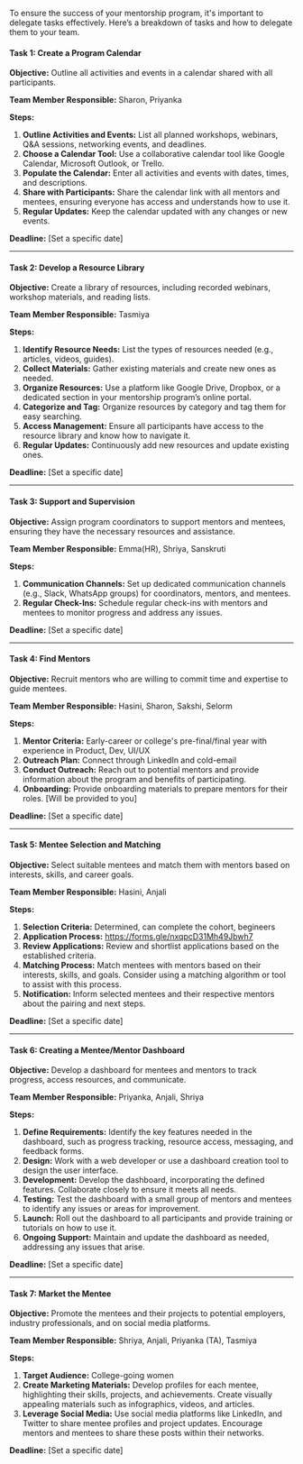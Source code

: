 
To ensure the success of your mentorship program, it's important to delegate tasks effectively. Here’s a breakdown of tasks and how to delegate them to your team.

#### Task 1: Create a Program Calendar

**Objective:** Outline all activities and events in a calendar shared with all participants.

**Team Member Responsible:** Sharon, Priyanka

**Steps:**

1. **Outline Activities and Events:** List all planned workshops, webinars, Q&A sessions, networking events, and deadlines.
2. **Choose a Calendar Tool:** Use a collaborative calendar tool like Google Calendar, Microsoft Outlook, or Trello.
3. **Populate the Calendar:** Enter all activities and events with dates, times, and descriptions.
4. **Share with Participants:** Share the calendar link with all mentors and mentees, ensuring everyone has access and understands how to use it.
5. **Regular Updates:** Keep the calendar updated with any changes or new events.

**Deadline:** [Set a specific date]

---

#### Task 2: Develop a Resource Library

**Objective:** Create a library of resources, including recorded webinars, workshop materials, and reading lists.

**Team Member Responsible:** Tasmiya

**Steps:**

1. **Identify Resource Needs:** List the types of resources needed (e.g., articles, videos, guides).
2. **Collect Materials:** Gather existing materials and create new ones as needed.
3. **Organize Resources:** Use a platform like Google Drive, Dropbox, or a dedicated section in your mentorship program’s online portal.
4. **Categorize and Tag:** Organize resources by category and tag them for easy searching.
5. **Access Management:** Ensure all participants have access to the resource library and know how to navigate it.
6. **Regular Updates:** Continuously add new resources and update existing ones.

**Deadline:** [Set a specific date]

---

#### Task 3: Support and Supervision

**Objective:** Assign program coordinators to support mentors and mentees, ensuring they have the necessary resources and assistance.

**Team Member Responsible:** Emma(HR), Shriya, Sanskruti 

**Steps:**
1. **Communication Channels:** Set up dedicated communication channels (e.g., Slack, WhatsApp groups) for coordinators, mentors, and mentees.
2. **Regular Check-Ins:** Schedule regular check-ins with mentors and mentees to monitor progress and address any issues.

**Deadline:** [Set a specific date]

---

#### Task 4: Find Mentors

**Objective:** Recruit mentors who are willing to commit time and expertise to guide mentees.

**Team Member Responsible:** Hasini, Sharon, Sakshi, Selorm

**Steps:**

1. **Mentor Criteria:** Early-career or college's pre-final/final year with experience in Product, Dev, UI/UX
2. **Outreach Plan:** Connect through LinkedIn and cold-email
3. **Conduct Outreach:** Reach out to potential mentors and provide information about the program and benefits of participating.
4. **Onboarding:** Provide onboarding materials to prepare mentors for their roles. [Will be provided to you]

**Deadline:** [Set a specific date]

---

#### Task 5: Mentee Selection and Matching

**Objective:** Select suitable mentees and match them with mentors based on interests, skills, and career goals.

**Team Member Responsible:** Hasini, Anjali

**Steps:**

1. **Selection Criteria:** Determined, can complete the cohort, begineers
2. **Application Process:** https://forms.gle/nxqpcD31Mh49Jbwh7
3. **Review Applications:** Review and shortlist applications based on the established criteria.
5. **Matching Process:** Match mentees with mentors based on their interests, skills, and goals. Consider using a matching algorithm or tool to assist with this process.
6. **Notification:** Inform selected mentees and their respective mentors about the pairing and next steps.

**Deadline:** [Set a specific date]

---

#### Task 6: Creating a Mentee/Mentor Dashboard

**Objective:** Develop a dashboard for mentees and mentors to track progress, access resources, and communicate.

**Team Member Responsible:** Priyanka, Anjali, Shriya

**Steps:**

1. **Define Requirements:** Identify the key features needed in the dashboard, such as progress tracking, resource access, messaging, and feedback forms.
2. **Design:** Work with a web developer or use a dashboard creation tool to design the user interface.
3. **Development:** Develop the dashboard, incorporating the defined features. Collaborate closely to ensure it meets all needs.
4. **Testing:** Test the dashboard with a small group of mentors and mentees to identify any issues or areas for improvement.
5. **Launch:** Roll out the dashboard to all participants and provide training or tutorials on how to use it.
6. **Ongoing Support:** Maintain and update the dashboard as needed, addressing any issues that arise.

**Deadline:** [Set a specific date]

---

#### Task 7: Market the Mentee

**Objective:** Promote the mentees and their projects to potential employers, industry professionals, and on social media platforms.

**Team Member Responsible:** Shriya, Anjali, Priyanka (TA), Tasmiya

**Steps:**

1. **Target Audience:** College-going women
2. **Create Marketing Materials:** Develop profiles for each mentee, highlighting their skills, projects, and achievements. Create visually appealing materials such as infographics, videos, and articles.
3. **Leverage Social Media:** Use social media platforms like LinkedIn, and Twitter to share mentee profiles and project updates. Encourage mentors and mentees to share these posts within their networks.

**Deadline:** [Set a specific date]